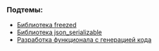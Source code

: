 ### Подтемы:
- [Библиотека freezed](Dart/Подтемы/Библиотека%20freezed.md)
- [Библиотека json_serializable](Dart/Подтемы/Библиотека%20json_serializable.md)
- [Разработка функционала с генерацией кода](Dart/Подтемы/Разработка%20функционала%20с%20генерацией%20кода.md)
